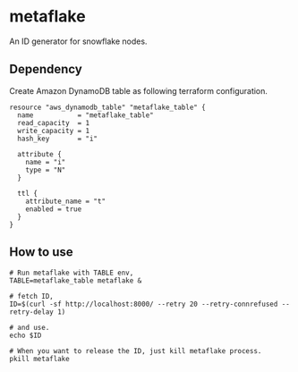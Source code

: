 # metaflake

An ID generator for snowflake nodes.

## Dependency

Create Amazon DynamoDB table as following terraform configuration.
```
resource "aws_dynamodb_table" "metaflake_table" {
  name           = "metaflake_table"
  read_capacity  = 1
  write_capacity = 1
  hash_key       = "i"

  attribute {
    name = "i"
    type = "N"
  }

  ttl {
    attribute_name = "t"
    enabled = true
  }
}
```

## How to use

```
# Run metaflake with TABLE env,
TABLE=metaflake_table metaflake &

# fetch ID,
ID=$(curl -sf http://localhost:8000/ --retry 20 --retry-connrefused --retry-delay 1)

# and use.
echo $ID

# When you want to release the ID, just kill metaflake process.
pkill metaflake
```
